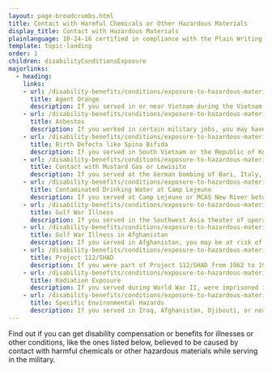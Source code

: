 ```yaml
---
layout: page-breadcrumbs.html
title: Contact with Harmful Chemicals or Other Hazardous Materials
display_title: Contact with Hazardous Materials
plainlanguage: 10-24-16 certified in compliance with the Plain Writing Act
template: topic-landing
order: 1
children: disabilityConditionsExposure
majorlinks:
  - heading:
    links:
    - url: /disability-benefits/conditions/exposure-to-hazardous-materials/agent-orange/
      title: Agent Orange
      description: If you served in or near Vietnam during the Vietnam War Era—or in certain related jobs—you may have had contact with Agent Orange and other toxic chemicals used to clear plants and trees during the war.
    - url: /disability-benefits/conditions/exposure-to-hazardous-materials/asbestos/
      title: Asbestos
      description: If you worked in certain military jobs, you may have had contact with asbestos (toxic fibers once used in many buildings and products).
    - url: /disability-benefits/conditions/exposure-to-hazardous-materials/birth-defects/
      title: Birth Defects like Spina Bifida
      description: If you served in South Vietnam or the Republic of Korea during certain time periods, you may have had contact with chemicals like Agent Orange believed to cause birth defects in the children of Veterans.
    - url: /disability-benefits/conditions/exposure-to-hazardous-materials/mustard-gas/
      title: Contact with Mustard Gas or Lewisite
      description: If you served at the German bombing of Bari, Italy, in World War II or worked in certain other jobs, you may have had contact with mustard gas.
    - url: /disability-benefits/conditions/exposure-to-hazardous-materials/contaminated-drinking-water-at-camp-lejeune/
      title: Contaminated Drinking Water at Camp Lejeune
      description: If you served at Camp Lejeune or MCAS New River between August 1953 and December 1987, you may be at risk for certain illnesses believed to be caused by contaminants found in the drinking water during that time.
    - url: /disability-benefits/conditions/exposure-to-hazardous-materials/gulf-war-illness/
      title: Gulf War Illness
      description: If you served in the Southwest Asia theater of operations, you may be at risk of certain illnesses linked to that region.
    - url: /disability-benefits/conditions/exposure-to-hazardous-materials/gulf-war-illness-from-service-in-Afghanistan/
      title: Gulf War Illness in Afghanistan
      description: If you served in Afghanistan, you may be at risk of certain illnesses linked to that region.
    - url: /disability-benefits/conditions/exposure-to-hazardous-materials/project112-SHAD/
      title: Project 112/SHAD
      description: If you were part of Project 112/SHAD from 1962 to 1974, you may be at risk of illnesses believed to be caused by chemical testing.
    - url: /disability-benefits/conditions/exposure-to-hazardous-materials/radiation-exposure/
      title: Radiation Exposure
      description: If you served during World War II, were imprisoned in Japan, worked with or near nuclear testing, or served at a gaseous diffusion plant or in certain other jobs, you may be at risk for illnesses believed to be caused by radiation.
    - url: /disability-benefits/conditions/exposure-to-hazardous-materials/specific-environmental-hazards/
      title: Specific Environmental Hazards
      description: If you served in Iraq, Afghanistan, Djibouti, or near Atsugi, Japan, you may have had contact with toxic particles or pollutants.
---
```


<div class="va-introtext">

Find out if you can get disability compensation or benefits for illnesses or other conditions, like the ones listed below, believed to be caused by contact with harmful chemicals or other hazardous materials while serving in the military.

</div>
